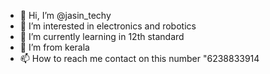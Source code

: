 - 👋 Hi, I’m @jasin_techy
- 👀 I’m interested in electronics and robotics
- 🌱 I’m currently learning in 12th standard
- 💞️ I’m from kerala
- 📫 How to reach me contact on this number "6238833914

<!---
jasin_techy/jasin_techy is a ✨ special ✨ repository because its `README.md` (this file) appears on your GitHub profile.
You can click the Preview link to take a look at your changes.
--->
